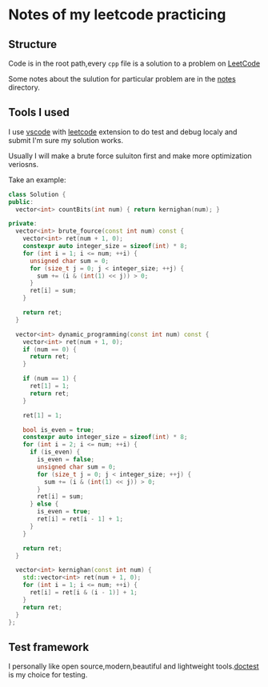 # Notes of my leetcode practicing

## Structure

Code is in the root path,every `cpp` file is a solution to a problem on [LeetCode](https://leetcode.com/)

Some notes about the sulution for particular problem are in the [notes](notes/README.md) directory.

## Tools I used

I use [vscode](https://code.visualstudio.com/) with [leetcode](https://marketplace.visualstudio.com/items?itemName=shengchen.vscode-leetcode) extension to do test and debug localy and submit I'm sure my solution works.

Usually I will make a brute force suluiton first and make more optimization veriosns.

Take an example:

```cpp
class Solution {
public:
  vector<int> countBits(int num) { return kernighan(num); }

private:
  vector<int> brute_fource(const int num) const {
    vector<int> ret(num + 1, 0);
    constexpr auto integer_size = sizeof(int) * 8;
    for (int i = 1; i <= num; ++i) {
      unsigned char sum = 0;
      for (size_t j = 0; j < integer_size; ++j) {
        sum += (i & (int(1) << j)) > 0;
      }
      ret[i] = sum;
    }

    return ret;
  }

  vector<int> dynamic_programming(const int num) const {
    vector<int> ret(num + 1, 0);
    if (num == 0) {
      return ret;
    }

    if (num == 1) {
      ret[1] = 1;
      return ret;
    }

    ret[1] = 1;

    bool is_even = true;
    constexpr auto integer_size = sizeof(int) * 8;
    for (int i = 2; i <= num; ++i) {
      if (is_even) {
        is_even = false;
        unsigned char sum = 0;
        for (size_t j = 0; j < integer_size; ++j) {
          sum += (i & (int(1) << j)) > 0;
        }
        ret[i] = sum;
      } else {
        is_even = true;
        ret[i] = ret[i - 1] + 1;
      }
    }

    return ret;
  }

  vector<int> kernighan(const int num) {
    std::vector<int> ret(num + 1, 0);
    for (int i = 1; i <= num; ++i) {
      ret[i] = ret[i & (i - 1)] + 1;
    }
    return ret;
  }
};
```

## Test framework

I personally like open source,modern,beautiful and lightweight tools.[doctest](https://github.com/onqtam/doctest) is my choice for testing.
